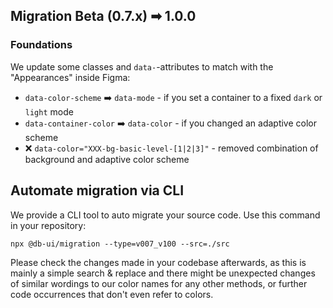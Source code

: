 ## Migration Beta (0.7.x) ➡ 1.0.0

### Foundations

We update some classes and `data-`-attributes to match with the "Appearances" inside Figma:

- `data-color-scheme` ➡️ `data-mode` - if you set a container to a fixed `dark` or `light` mode
- `data-container-color` ➡️ `data-color` - if you changed an adaptive color scheme
- ❌ `data-color="XXX-bg-basic-level-[1|2|3]"` - removed combination of background and adaptive color scheme

## Automate migration via CLI

We provide a CLI tool to auto migrate your source code. Use this command in your repository:

```shell
npx @db-ui/migration --type=v007_v100 --src=./src
```

Please check the changes made in your codebase afterwards, as this is mainly a simple search & replace and there might be unexpected changes of similar wordings to our color names for any other methods, or further code occurrences that don't even refer to colors.
